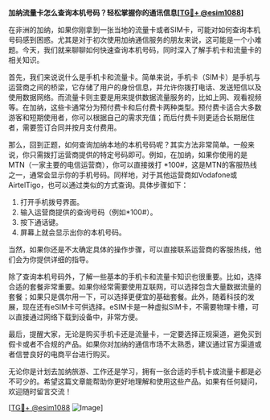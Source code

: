 **加纳流量卡怎么查询本机号码？轻松掌握你的通讯信息[[TG💪+ @esim1088](https://t.me/s/esim1088)]**

在非洲的加纳，如果你刚拿到一张当地的流量卡或者SIM卡，可能对如何查询本机号码感到困惑。尤其是对于初次使用加纳通信服务的朋友来说，这可能是一个小难题。今天，我们就来聊聊如何快速查询本机号码，同时深入了解手机卡和流量卡的相关知识。

首先，我们来说说什么是手机卡和流量卡。简单来说，手机卡（SIM卡）是手机与运营商之间的桥梁，它存储了用户的身份信息，并允许你拨打电话、发送短信以及使用数据网络。而流量卡则主要是用来提供数据流量服务的，比如上网、观看视频等。在加纳，这些卡通常分为预付费卡和后付费卡两种类型。预付费卡适合大多数游客和短期使用者，你可以根据自己的需求充值；而后付费卡则更适合长期居住者，需要签订合同并按月支付费用。

那么，回到正题，如何查询加纳本地的本机号码呢？其实方法非常简单。一般来说，你只需拨打运营商提供的特定号码即可。例如，在加纳，如果你使用的是MTN（一家主要的电信运营商），你可以直接拨打 *100#，这是MTN的客服热线之一，通常会显示你的手机号码。同样地，对于其他运营商如Vodafone或AirtelTigo，也可以通过类似的方式查询。具体步骤如下：

1. 打开手机拨号界面。
2. 输入运营商提供的查询号码（例如*100#）。
3. 按下通话键。
4. 屏幕上就会显示出你的本机号码。

当然，如果你还是不太确定具体的操作步骤，可以直接联系运营商的客服热线，他们会为你提供详细的指导。

除了查询本机号码外，了解一些基本的手机卡和流量卡知识也很重要。比如，选择合适的套餐非常重要。如果你经常需要使用互联网，可以选择包含大量数据流量的套餐；如果只是偶尔用一下，可以选择更便宜的基础套餐。此外，随着科技的发展，现在还有eSIM卡可供选择。eSIM卡是一种虚拟SIM卡，不需要物理卡槽，可以直接通过网络下载到设备中，非常方便。

最后，提醒大家，无论是购买手机卡还是流量卡，一定要选择正规渠道，避免买到假卡或者不合规的产品。如果你对加纳的通信市场不太熟悉，建议通过官方渠道或者信誉良好的电商平台进行购买。

无论你是计划去加纳旅游、工作还是学习，拥有一张合适的手机卡或流量卡都是必不可少的。希望这篇文章能帮助你更好地理解和使用这些产品。如果有任何疑问，欢迎随时留言交流！

[[TG💪+ @esim1088](https://t.me/s/esim1088) ![Image](https://i.postimg.cc/4NQfJmqS/Snipaste-2025-05-13-00-14-12.png)]